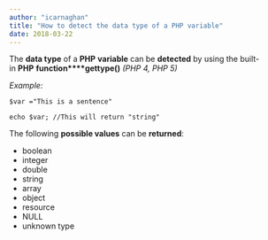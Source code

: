 ```yaml
---
author: "icarnaghan"
title: "How to detect the data type of a PHP variable"
date: 2018-03-22
---
```


The **data type** of a **PHP** **variable** can be **detected** by using the built-in **PHP** **function****gettype()** _(PHP 4, PHP 5)_

_Example:_

```
$var ="This is a sentence"

echo $var; //This will return "string"
```

The following **possible values** can be **returned**:

- boolean
- integer
- double
- string
- array
- object
- resource
- NULL
- unknown type
